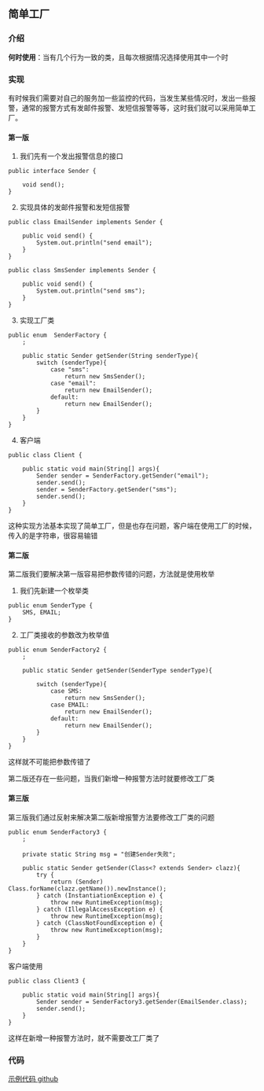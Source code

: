 ## 简单工厂

### 介绍

**何时使用**：当有几个行为一致的类，且每次根据情况选择使用其中一个时

### 实现

有时候我们需要对自己的服务加一些监控的代码，当发生某些情况时，发出一些报警，通常的报警方式有发邮件报警、发短信报警等等，这时我们就可以采用简单工厂。

#### 第一版

1. 我们先有一个发出报警信息的接口

```
public interface Sender {

    void send();
}
```

2. 实现具体的发邮件报警和发短信报警

```
public class EmailSender implements Sender {

    public void send() {
        System.out.println("send email");
    }
}
```

```
public class SmsSender implements Sender {

    public void send() {
        System.out.println("send sms");
    }
}
```

3. 实现工厂类

```
public enum  SenderFactory {
    ;

    public static Sender getSender(String senderType){
        switch (senderType){
            case "sms":
                return new SmsSender();
            case "email":
                return new EmailSender();
            default:
                return new EmailSender();
        }
    }
}
```

4. 客户端

```
public class Client {

    public static void main(String[] args){
        Sender sender = SenderFactory.getSender("email");
        sender.send();
        sender = SenderFactory.getSender("sms");
        sender.send();
    }
}
```

这种实现方法基本实现了简单工厂，但是也存在问题，客户端在使用工厂的时候，传入的是字符串，很容易输错

#### 第二版

第二版我们要解决第一版容易把参数传错的问题，方法就是使用枚举

1. 我们先新建一个枚举类

```
public enum SenderType {
    SMS, EMAIL;
}
```

2. 工厂类接收的参数改为枚举值

```
public enum SenderFactory2 {
    ;

    public static Sender getSender(SenderType senderType){

        switch (senderType){
            case SMS:
                return new SmsSender();
            case EMAIL:
                return new EmailSender();
            default:
                return new EmailSender();
        }
    }
}
```

这样就不可能把参数传错了

第二版还存在一些问题，当我们新增一种报警方法时就要修改工厂类

#### 第三版

第三版我们通过反射来解决第二版新增报警方法要修改工厂类的问题

```
public enum SenderFactory3 {
    ;

    private static String msg = "创建Sender失败";

    public static Sender getSender(Class<? extends Sender> clazz){
        try {
            return (Sender) Class.forName(clazz.getName()).newInstance();
        } catch (InstantiationException e) {
            throw new RuntimeException(msg);
        } catch (IllegalAccessException e) {
            throw new RuntimeException(msg);
        } catch (ClassNotFoundException e) {
            throw new RuntimeException(msg);
        }
    }
}
```

客户端使用

```
public class Client3 {

    public static void main(String[] args){
        Sender sender = SenderFactory3.getSender(EmailSender.class);
        sender.send();
    }
}
```

这样在新增一种报警方法时，就不需要改工厂类了






### 代码
[示例代码 github](https://github.com/schhx/design-pattern)

